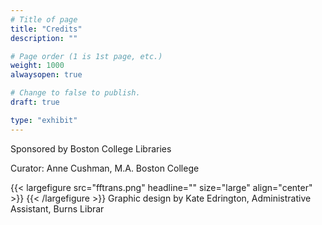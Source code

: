 ```yaml
---
# Title of page
title: "Credits"
description: ""

# Page order (1 is 1st page, etc.)
weight: 1000
alwaysopen: true

# Change to false to publish.
draft: true

type: "exhibit"
---
```


Sponsored by Boston College Libraries


Curator: Anne Cushman, M.A. Boston College

{{< largefigure src="fftrans.png"
                headline=""
                size="large" align="center" >}}
{{< /largefigure >}}
Graphic design by Kate Edrington, Administrative Assistant, Burns Librar